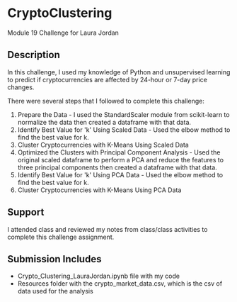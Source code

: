 # CryptoClustering
Module 19 Challenge for Laura Jordan

## Description
In this challenge, I used my knowledge of Python and unsupervised learning to predict if cryptocurrencies are affected by 24-hour or 7-day price changes.

There were several steps that I followed to complete this challenge:
 1. Prepare the Data - I used the StandardScaler module from scikit-learn to normalize the data then created a dataframe with that data.
 2. Identify Best Value for 'k' Using Scaled Data - Used the elbow method to find the best value for k.
 3. Cluster Cryptocurrencies with K-Means Using Scaled Data 
 4. Optimized the Clusters with Principal Component Analysis - Used the original scaled dataframe to perform a PCA and reduce the features to three principal components then created a dataframe with that data.
 5. Identify Best Value for 'k' Using PCA Data - Used the elbow method to find the best value for k.
 6. Cluster Cryptocurrencies with K-Means Using PCA Data 

## Support
I attended class and reviewed my notes from class/class activities to complete this challenge assignment.

## Submission Includes 
* Crypto_Clustering_LauraJordan.ipynb file with my code
* Resources folder with the crypto_market_data.csv, which is the csv of data used for the analysis
